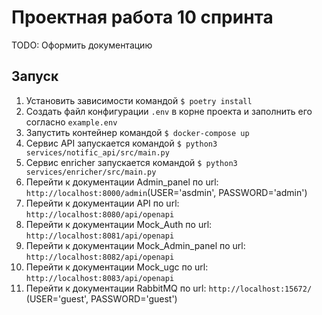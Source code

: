 # Проектная работа 10 спринта

TODO: Оформить документацию

## Запуск

1. Установить зависимости командой
   `$ poetry install`
2. Создать файл конфигурации `.env` в корне проекта и заполнить его согласно `example.env`
3. Запустить контейнер командой
   `$ docker-compose up`
4. Cервис API запускается командой
   `$ python3 services/notific_api/src/main.py`
5. Сервис enricher запускается командой
   `$ python3 services/enricher/src/main.py`
6. Перейти к документации Admin_panel по url: `http://localhost:8000/admin`(USER='asdmin', PASSWORD='admin')
7. Перейти к документации API по url: `http://localhost:8080/api/openapi`
8. Перейти к документации Mock_Auth по url: `http://localhost:8081/api/openapi`
9. Перейти к документации Mock_Admin_panel по url: `http://localhost:8082/api/openapi`
10. Перейти к документации Mock_ugc по url: `http://localhost:8083/api/openapi`
11. Перейти к документации RabbitMQ по url: `http://localhost:15672/` (USER='guest', PASSWORD='guest')
